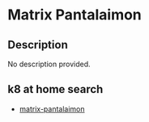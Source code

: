 # Matrix Pantalaimon

## Description

No description provided.

## k8 at home search

- [matrix-pantalaimon](https://nanne.dev/k8s-at-home-search/#/matrix-pantalaimon)
